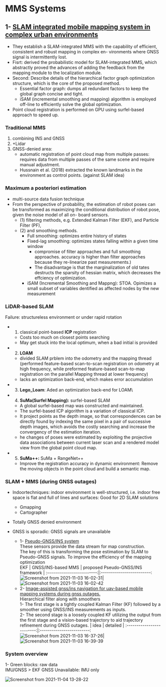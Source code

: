 # MMS Systems


## 1- [SLAM integrated mobile mapping system in complex urban environments](https://www.sciencedirect.com/science/article/pii/S0924271620301386)
* They establish a SLAM-integrated MMS with the capability of efficient, consistent and robust mapping in complex en- vironments where GNSS signal is intermittently lost.
* Fisrt: derived the probabilistic model for SLAM-integrated MMS, which abstractly proved the advances of adding the feedback from the mapping module to the localization module.
* Second: Describe details of the hierarchical factor graph optimization structure, which is the core of the proposed method.
  * Essential factor graph: dumps all redundant factors to keep the global graph concise and tight.
  * iSAM (incremental smoothing and mapping) algorithm is employed off-line to efficiently solve the global optimization.
* Point cloud registration is performed on GPU using surfel-based approach to speed up.
### Traditional MMS
1. combining INS and GNSS
2. +Lidar
3. GNSS-denied area: 
   * automatic registration of point cloud map from multiple passes: requires data from multiple passes of the same scene and require manual adjustment.
   * Hussnain et al. (2018) extracted the known landmarks in the environment as control points. (against SLAM idea)

### Maximum a posteriori estimation  
* multi-source data fusion technique 
* From the perspective of probability, the estimation of robot poses can be transformed as maximizing the conditional distribution of robot pose, given the noise model of all on- board sensors.
  * (1) filtering methods, e.g. Extended Kalman Filter (EKF), and Particle Filter (PF), 
  * (2) and smoothing methods.
    * Full smoothing: optimizes entire history of states
    * Fixed-lag smoothing: optimizes states falling within a given time window 
      * compromise of filter approaches and full smoothing approaches. accuracy is higher than filter approaches because they re-linearize past measurements.)
      * The disadvantage is that the marginalization of old tates destructs the sparsity of hessian matrix, which decreases the effciency of optimization.
    * iSAM (Incremental Smoothing and Mappng): STOA. Opimizes a small subset of variables dentified as affected nodes by the new measurement
### LiDAR-based SLAM
Failure: structureless environment or under rapid rotation
* 1. classical point-based **ICP** registration
  * Costs too much on closest points searching
  * May get stuck into the local optimum, when a bad initial is provided
 * 2. **LOAM**
   *  divided SLAM prblem into the odometry and the mapping thread (performed feature-based scan-to-scan registration on odometry at high frequency, while preformed feature-based scan-to-map registration on the parallel Mapping thread at lower frequency)
   *  lacks an optimization back-end, which makes error accumulation
 * 3. **Lego_Loam**: Aded an optimization back-end for LOAM\
 * 4. **SuMa(Surfel Mapping):** surfel-based SLAM
   * A global surfel-based map was constructed and maintained. 
   * The surfel-based ICP algorithm is a variation of classical ICP.
   * It project points as the depth image, so that correspondences can be directly found by indexing the same pixel in a pair of successive depth images, which avoids the costly searching and increase the convergency of the estimation iteration.
   * he changes of poses were estimated by exploiting the projective data associations between current laser scan and a rendered model view from the global point cloud map.
 * 5. **SuMa++:** SuMa + RangeNet++
   * Improve the registration accuracy in dynamic environment: Remove the moving objects in the point cloud and build a semantic map.
 ### SLAM + MMS  (during GNSS outages)
 * Indoortechniques: indoor environment is well-structured, i.e. indoor free space is flat and full of lines and surfaces: Good for 2D SLAM solutions
   * Gmapping
   * Cartographer
 * Totally GNSS denied environment
 * GNSS is sporadic:
   GNSS signals are unavailable  
   
   *  1- [Pseudo-GNSS/INS system](https://ieeexplore.ieee.org/document/8373382)  
      These sensors provide the data stream for map construction.  
      The key of this is transforming the pose estimation by SLAM to Pseudo-GNSS signals. To improve the efficiency of the mapping optimization  
      EKF
      |  GNSS/INS-based MMS             |  proposed Pseudo-GNSS/INS framework |
      :-------------------------:|:-------------------------:
      ![Screenshot from 2021-11-03 16-02-31](https://user-images.githubusercontent.com/46463022/140184443-3b8f3481-2f95-4d69-a818-c4259cef2dc6.png)|![Screenshot from 2021-11-03 16-02-42](https://user-images.githubusercontent.com/46463022/140184454-d1be3b14-8c4e-4354-9322-77d27b547681.png)
   *  2- [Image-assisted gnss/ins navigation for uav-based mobile mapping systems during gnss outages.](https://ieeexplore.ieee.org/stamp/stamp.jsp?tp=&arnumber=8373409)  
       Hierarchical filter along with smoothers  
       1- The first stage is a tightly coupled Kalman Filter (KF) followed by a smoother using GNSS/INS measurements as inputs.  
       2- The second stage is a loosely coupled KF utilizing the output from the first stage and a vision-based trajectory to aid trajectory refinement during GNSS outages.
       |  idea             |  detailed  |
       :-------------------------:|:-------------------------:
       ![Screenshot from 2021-11-03 16-37-26](https://user-images.githubusercontent.com/46463022/140188949-aaae8e23-79b2-4b51-a113-68c2f4cac4c7.png)|![Screenshot from 2021-11-03 16-39-39](https://user-images.githubusercontent.com/46463022/140189224-7c159643-ddfc-435b-94a0-990b828e97be.png)
### System overview   
1- Green blocks: raw data  
   IMU/GNSS > EKF 
   GNSS Unavailable: IMU only
   
   ![Screenshot from 2021-11-04 13-28-22](https://user-images.githubusercontent.com/46463022/140389526-c8b06632-ff8d-4bdf-a092-7f84eb2225c7.png)

